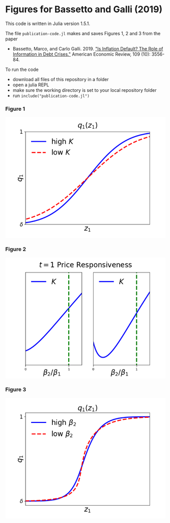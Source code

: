 # Figures for Bassetto and Galli (2019)

This code is written in Julia version 1.5.1.

The file `publication-code.jl` makes and saves Figures 1, 2 and 3 from the paper

- Bassetto, Marco, and Carlo Galli. 2019. ["Is Inflation Default? The Role of Information in Debt Crises."](https://www.aeaweb.org/articles?id=10.1257/aer.20170721) American Economic Review, 109 (10): 3556-84.

To run the code
- download all files of this repository in a folder
- open a julia REPL
- make sure the working directory is set to your local repository folder
- run `include("publication-code.jl")`


### Figure 1

![Figure 1](fig1.png)

### Figure 2

![Figure 2](fig2.png)


### Figure 3

![Figure 3](fig3.png)







